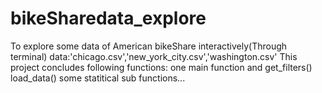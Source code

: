 # bikeSharedata_explore
To explore some data of American bikeShare interactively(Through terminal)
data:'chicago.csv','new_york_city.csv','washington.csv'
This project concludes following functions:
one main function and
get_filters()
load_data()	
some statitical sub functions...


